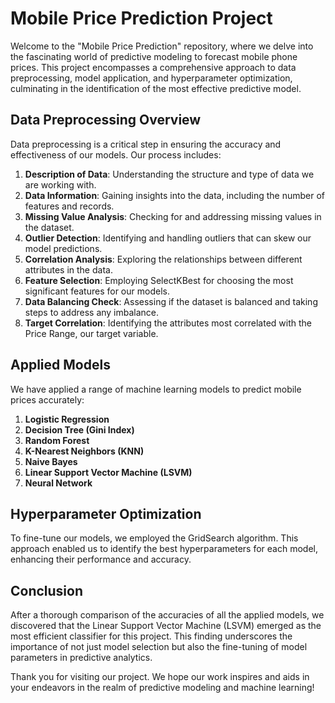 # Mobile Price Prediction Project

Welcome to the "Mobile Price Prediction" repository, where we delve into the fascinating world of predictive modeling to forecast mobile phone prices. This project encompasses a comprehensive approach to data preprocessing, model application, and hyperparameter optimization, culminating in the identification of the most effective predictive model.

## Data Preprocessing Overview

Data preprocessing is a critical step in ensuring the accuracy and effectiveness of our models. Our process includes:

1. **Description of Data**: Understanding the structure and type of data we are working with.
2. **Data Information**: Gaining insights into the data, including the number of features and records.
3. **Missing Value Analysis**: Checking for and addressing missing values in the dataset.
4. **Outlier Detection**: Identifying and handling outliers that can skew our model predictions.
5. **Correlation Analysis**: Exploring the relationships between different attributes in the data.
6. **Feature Selection**: Employing SelectKBest for choosing the most significant features for our models.
7. **Data Balancing Check**: Assessing if the dataset is balanced and taking steps to address any imbalance.
8. **Target Correlation**: Identifying the attributes most correlated with the Price Range, our target variable.

## Applied Models

We have applied a range of machine learning models to predict mobile prices accurately:

1. **Logistic Regression**
2. **Decision Tree (Gini Index)**
3. **Random Forest**
4. **K-Nearest Neighbors (KNN)**
5. **Naive Bayes**
6. **Linear Support Vector Machine (LSVM)**
7. **Neural Network**

## Hyperparameter Optimization

To fine-tune our models, we employed the GridSearch algorithm. This approach enabled us to identify the best hyperparameters for each model, enhancing their performance and accuracy.

## Conclusion

After a thorough comparison of the accuracies of all the applied models, we discovered that the Linear Support Vector Machine (LSVM) emerged as the most efficient classifier for this project. This finding underscores the importance of not just model selection but also the fine-tuning of model parameters in predictive analytics.

Thank you for visiting our project. We hope our work inspires and aids in your endeavors in the realm of predictive modeling and machine learning!
